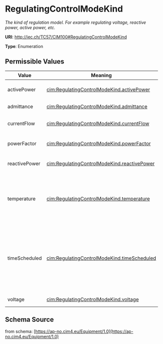 # RegulatingControlModeKind

_The kind of regulation model.   For example regulating voltage, reactive power, active power, etc._

**URI**: http://iec.ch/TC57/CIM100#RegulatingControlModeKind

**Type**: Enumeration

## Permissible Values

| Value | Meaning | Description |
| --- | --- | --- |
| activePower | [cim:RegulatingControlModeKind.activePower](http://iec.ch/TC57/CIM100#RegulatingControlModeKind.activePower) | Active power is specified. |
| admittance | [cim:RegulatingControlModeKind.admittance](http://iec.ch/TC57/CIM100#RegulatingControlModeKind.admittance) | Admittance is specified. |
| currentFlow | [cim:RegulatingControlModeKind.currentFlow](http://iec.ch/TC57/CIM100#RegulatingControlModeKind.currentFlow) | Current flow is specified. |
| powerFactor | [cim:RegulatingControlModeKind.powerFactor](http://iec.ch/TC57/CIM100#RegulatingControlModeKind.powerFactor) | Power factor is specified. |
| reactivePower | [cim:RegulatingControlModeKind.reactivePower](http://iec.ch/TC57/CIM100#RegulatingControlModeKind.reactivePower) | Reactive power is specified. |
| temperature | [cim:RegulatingControlModeKind.temperature](http://iec.ch/TC57/CIM100#RegulatingControlModeKind.temperature) | Control switches on/off based on the local temperature (i.e., a thermostat). |
| timeScheduled | [cim:RegulatingControlModeKind.timeScheduled](http://iec.ch/TC57/CIM100#RegulatingControlModeKind.timeScheduled) | Control switches on/off by time of day. The times may change on the weekend, or in different seasons. |
| voltage | [cim:RegulatingControlModeKind.voltage](http://iec.ch/TC57/CIM100#RegulatingControlModeKind.voltage) | Voltage is specified. |
## Schema Source

from schema: [https://ap-no.cim4.eu/Equipment/1.0](https://ap-no.cim4.eu/Equipment/1.0)
